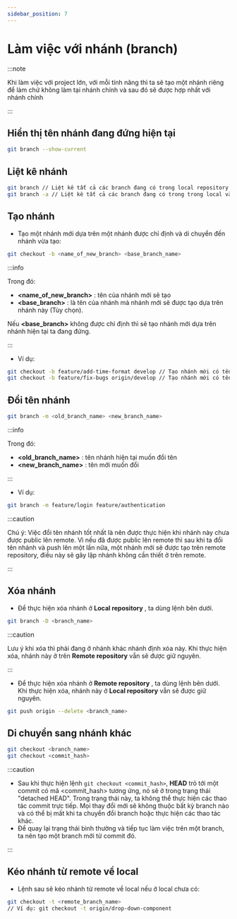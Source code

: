 ```yaml
---
sidebar_position: 7
---
```


# Làm việc với nhánh (branch)

:::note

Khi làm việc với project lớn, với mỗi tính năng thì ta sẽ tạo một nhánh riêng để làm chứ không làm tại nhánh chính và sau đó sẽ được hợp nhất với nhánh chính

:::

## Hiển thị tên nhánh đang đứng hiện tại

```bash
git branch --show-current
```

## Liệt kê nhánh

```bash
git branch // Liệt kê tất cả các branch đang có trong local repository
git branch -a // Liệt kê tất cả các branch đang có trong trong local và remote repository
```

## Tạo nhánh

- Tạo một nhánh mới dựa trên một nhánh được chỉ định và di chuyển đến nhánh vừa tạo:

```bash
git checkout -b <name_of_new_branch> <base_branch_name>
```

:::info

Trong đó:

- **<name_of_new_branch>** : tên của nhánh mới sẽ tạo
- **<base_branch>** : là tên của nhánh mà nhánh mới sẽ được tạo dựa trên nhánh này (Tùy chọn).

Nếu **<base_branch>** không được chỉ định thì sẽ tạo nhánh mới dựa trên nhánh hiện tại ta đang đứng.

:::

- Ví dụ:

```bash
git checkout -b feature/add-time-format develop // Tạo nhánh mới có tên "feature/add-time-format" dựa trên nhánh "develop"
git checkout -b feature/fix-bugs origin/develop // Tạo nhánh mới có tên "feature/fix-bugs" dựa trên nhánh "develop" ở remote repository
```

## Đổi tên nhánh

```bash
git branch -m <old_branch_name> <new_branch_name>
```

:::info

Trong đó:

- **<old_branch_name>** : tên nhánh hiện tại muốn đổi tên
- **<new_branch_name>** : tên mới muốn đổi

:::

- Ví dụ:

```bash
git branch -m feature/login feature/authentication
```

:::caution

Chú ý: Việc đổi tên nhánh tốt nhất là nên được thực hiện khi nhánh này chưa được public lên remote. Vì nếu đã được public lên remote thì sau khi ta đổi tên nhánh và push lên một lần nữa, một nhánh mới sẽ được tạo trên remote repository, điều này sẽ gây lặp nhánh không cần thiết ở trên remote.

:::

## Xóa nhánh

- Để thực hiện xóa nhánh ở **Local repository** , ta dùng lệnh bên dưới.

```bash
git branch -D <branch_name>
```

:::caution

Lưu ý khi xóa thì phải đang ở nhánh khác nhánh định xóa này. Khi thực hiện xóa, nhánh này ở trên **Remote repository** vẫn sẽ được giữ nguyên.

:::

- Để thực hiện xóa nhánh ở **Remote repository** , ta dùng lệnh bên dưới. Khi thực hiện xóa, nhánh này ở **Local repository** vẫn sẽ được giữ nguyên.

```bash
git push origin --delete <branch_name>
```

## Di chuyển sang nhánh khác

```bash
git checkout <branch_name>
git checkout <commit_hash>
```

:::caution

- Sau khi thực hiện lệnh `git checkout <commit_hash>`, **HEAD** trỏ tới một commit có mã <commit_hash> tương ứng, nó sẽ ở trong trạng thái "detached HEAD". Trong trạng thái này, ta không thể thực hiện các thao tác commit trực tiếp. Mọi thay đổi mới sẽ không thuộc bất kỳ branch nào và có thể bị mất khi ta chuyển đổi branch hoặc thực hiện các thao tác khác.
- Để quay lại trạng thái bình thường và tiếp tục làm việc trên một branch, ta nên tạo một branch mới từ commit đó.

:::

## Kéo nhánh từ remote về local

- Lệnh sau sẽ kéo nhánh từ remote về local nếu ở local chưa có:

```bash
git checkout -t <remote_branch_name>
// Ví dụ: git checkout -t origin/drop-down-component
```
